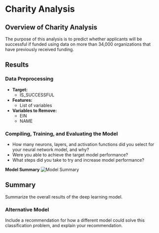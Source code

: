 # Charity Analysis

## Overview of Charity Analysis
The purpose of this analysis is to predict whether applicants will be successful if funded using data on more than 34,000 organizations that have previously received funding. 

## Results

### Data Preprocessing
* **Target:** 
    * IS_SUCCESSFUL
* **Features:** 
    * List of variables
* **Variables to Remove:** 
    * EIN
    * NAME
    
### Compiling, Training, and Evaluating the Model
* How many neurons, layers, and activation functions did you select for your neural network model, and why?
* Were you able to achieve the target model performance?
* What steps did you take to try and increase model performance?

**Model Summary**
![Model Summary]()

## Summary
Summarize the overall results of the deep learning model. 

### Alternative Model
Include a recommendation for how a different model could solve this classification problem, and explain your recommendation.
